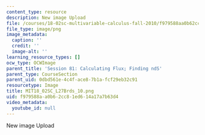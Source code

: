 ```yaml
---
content_type: resource
description: New image Upload
file: /courses/18-02sc-multivariable-calculus-fall-2010/f979588aa0b62cc81ed614a17a7b63d4_MIT18_02SC_L27Brds_10.png
file_type: image/png
image_metadata:
  caption: ''
  credit: ''
  image-alt: ''
learning_resource_types: []
ocw_type: OCWImage
parent_title: 'Session 81: Calculating Flux; Finding ndS'
parent_type: CourseSection
parent_uid: 0dbd561e-4c4f-ace8-7b1a-fcf29eb32c91
resourcetype: Image
title: MIT18_02SC_L27Brds_10.png
uid: f979588a-a0b6-2cc8-1ed6-14a17a7b63d4
video_metadata:
  youtube_id: null
---
```

New image Upload

